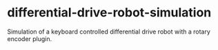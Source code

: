 # differential-drive-robot-simulation
Simulation of a keyboard controlled differential drive robot with a rotary encoder plugin.
